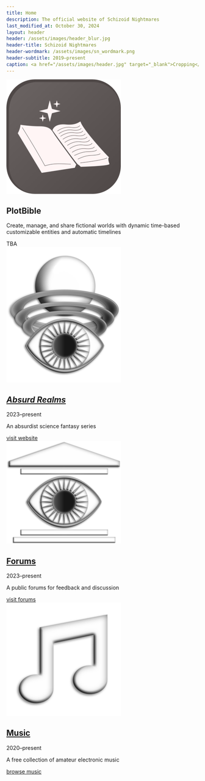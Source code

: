 ```yaml
---
title: Home
description: The official website of Schizoid Nightmares
last_modified_at: October 30, 2024
layout: header
header: /assets/images/header_blur.jpg
header-title: Schizoid Nightmares
header-wordmark: /assets/images/sn_wordmark.png
header-subtitle: 2019–present
caption: <a href="/assets/images/header.jpg" target="_blank">Cropping</a> of the cover for <i>Anthology I</i> — art by <a href="https://vladmomotart.tumblr.com/" target="_blank">Vlad Momot</a> as a paid commission
---
```


<div class="feature" markdown=0>
    <img src="/assets/images/plotbible_icon_oct2024_small.png" alt="PlotBible icon">
    <div>
        <h2>PlotBible</h2>
        <p>Create, manage, and share fictional worlds with dynamic time-based customizable entities and automatic timelines</p>
        <div>TBA</div>
    </div>
</div>

<div class="feature" markdown=0>
    <a href="https://absurdrealms.com/" target="_blank"><img src="/assets/images/ar_icon_2024_small.png"></a>
    <div>
        <h2><i><a href="https://absurdrealms.com/" target="_blank">Absurd Realms</a></i></h2>
        <p class="cap">2023–present</p>
        <p>An absurdist science fantasy series</p>
        <div><a href="https://absurdrealms.com/" target="_blank">visit website</a></div>
    </div>
</div>

<div class="feature" markdown=0>
    <a href="https://schizoidnightmares.net/" target="_blank"><img src="/assets/images/snf_icon_2024_small.png"></a>
    <div>
        <h2><a href="https://schizoidnightmares.net/" target="_blank">Forums</a></h2>
        <p class="cap">2023–present</p>
        <p>A public forums for feedback and discussion</p>
        <div><a href="https://schizoidnightmares.net/" target="_blank">visit forums</a></div>
    </div>
</div>

<div class="feature" markdown=0>
    <a href="/music/"><img src="/assets/images/note_2024_small.png"></a>
    <div>
        <h2><a href="/music/">Music</a></h2>
        <p class="cap">2020–present</p>
        <p>A free collection of amateur electronic music</p>
        <div><a href="/music/">browse music</a></div>
    </div>
</div>